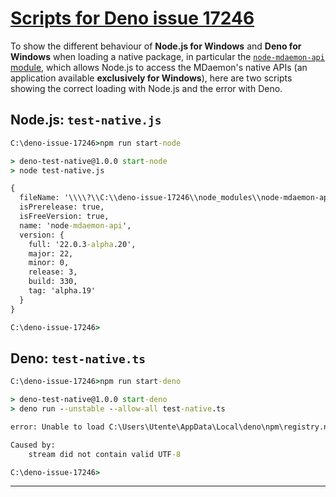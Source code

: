# [Scripts for Deno issue 17246](https://github.com/denoland/deno/issues/17246)

To show the different behaviour of **Node.js for Windows** and
**Deno for Windows** when loading a native package, in particular the
[`node-mdaemon-api` module](https://github.com/ealib/node-mdaemon-api),
which allows Node.js to access the MDaemon's native APIs (an application
available **exclusively for Windows**), here are two scripts showing the
correct loading with Node.js and the error with Deno.

## Node.js: `test-native.js`

```cmd
C:\deno-issue-17246>npm run start-node

> deno-test-native@1.0.0 start-node
> node test-native.js

{
  fileName: '\\\\?\\C:\\deno-issue-17246\\node_modules\\node-mdaemon-api\\node-mdaemon-api.node',
  isPrerelease: true,
  isFreeVersion: true,
  name: 'node-mdaemon-api',
  version: {
    full: '22.0.3-alpha.20',
    major: 22,
    minor: 0,
    release: 3,
    build: 330,
    tag: 'alpha.19'
  }
}

C:\deno-issue-17246>
```

## Deno: `test-native.ts`

```cmd
C:\deno-issue-17246>npm run start-deno

> deno-test-native@1.0.0 start-deno
> deno run --unstable --allow-all test-native.ts

error: Unable to load C:\Users\Utente\AppData\Local\deno\npm\registry.npmjs.org\node-mdaemon-api\22.0.3-alpha.19\node-mdaemon-api.node imported from file:///C:/deno-issue-17246/test-native.ts

Caused by:
    stream did not contain valid UTF-8

C:\deno-issue-17246>
```

---
